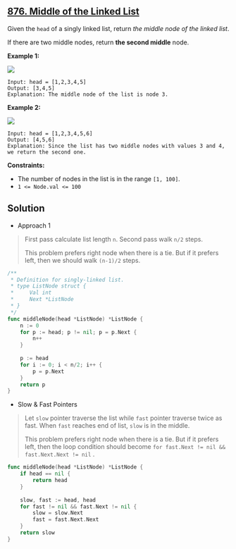## [876. Middle of the Linked List](https://leetcode.com/problems/middle-of-the-linked-list/)


Given the `head` of a singly linked list, return _the middle node of the linked list_.

If there are two middle nodes, return **the second middle** node.

**Example 1:**

![](https://assets.leetcode.com/uploads/2021/07/23/lc-midlist1.jpg)

```
Input: head = [1,2,3,4,5]
Output: [3,4,5]
Explanation: The middle node of the list is node 3.
```

**Example 2:**

![](https://assets.leetcode.com/uploads/2021/07/23/lc-midlist2.jpg)

```
Input: head = [1,2,3,4,5,6]
Output: [4,5,6]
Explanation: Since the list has two middle nodes with values 3 and 4, we return the second one.
```

**Constraints:**

*   The number of nodes in the list is in the range `[1, 100]`.
*   `1 <= Node.val <= 100`



## Solution

- Approach 1

> First pass calculate list length `n`. Second pass walk `n/2` steps.
>
> This problem prefers right node when there is a tie. But if it prefers left, then we should walk `(n-1)/2` steps.

```go
/**
 * Definition for singly-linked list.
 * type ListNode struct {
 *     Val int
 *     Next *ListNode
 * }
 */
func middleNode(head *ListNode) *ListNode {
    n := 0
    for p := head; p != nil; p = p.Next {
        n++
    }
    
    p := head
    for i := 0; i < n/2; i++ {
        p = p.Next
    }
    return p
}
```

- Slow & Fast Pointers

> Let `slow` pointer traverse the list while `fast` pointer traverse twice as fast. When `fast` reaches end of list, `slow` is in the middle.
>
> This problem prefers right node when there is a tie. But if it prefers left, then the loop condition should become `for fast.Next != nil && fast.Next.Next != nil` .

```go
func middleNode(head *ListNode) *ListNode {
    if head == nil {
        return head
    }
    
    slow, fast := head, head
    for fast != nil && fast.Next != nil {
        slow = slow.Next
        fast = fast.Next.Next
    }
    return slow
}
```

